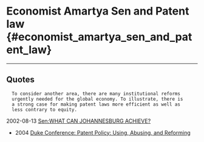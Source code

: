 # Economist Amartya Sen and Patent law {#economist_amartya_sen_and_patent_law}

------------------------------------------------------------------------

## Quotes

`  To consider another area, there are many institutional reforms `\
`  urgently needed for the global economy. To illustrate, there is`\
`  a strong case for making patent laws more efficient as well as `\
`  less contrary to equity. `

2002-08-13 [Sen:WHAT CAN JOHANNESBURG
ACHIEVE?](http://www.digitalnpq.org/global_services/nobel%20laureates/08-13-02.html "wikilink")

-   2004 [Duke Conference: Patent Policy: Using, Abusing, and
    Reforming](http://faculty.fuqua.duke.edu/centers/innovation/events.htm "wikilink")
